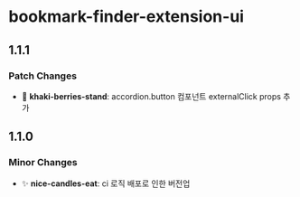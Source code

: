 # bookmark-finder-extension-ui

## 1.1.1

### Patch Changes

- 🐛 **khaki-berries-stand**: accordion.button 컴포넌트 externalClick props 추가

## 1.1.0

### Minor Changes

- ✨ **nice-candles-eat**: ci 로직 배포로 인한 버전업

